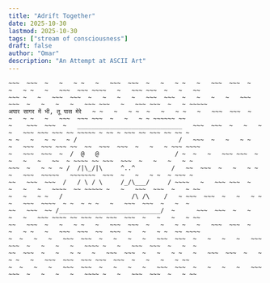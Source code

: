 ```yaml
---
title: "Adrift Together"
date: 2025-10-30
lastmod: 2025-10-30
tags: ["stream of consciousness"]
draft: false
author: "Omar"
description: "An Attempt at ASCII Art"
---
```


```~ ~~~  ~~~  ~   ~   ~   ~   ~~~  ~~~  ~   ~   ~   ~   ~~~ ~~~  ~   ~   ~   ~   ~~~ ~~~~ ~~
~~~  ~~~  ~   ~   ~ ~   ~   ~~~  ~~~  ~   ~   ~ ~   ~   ~~~  ~~~  ~   ~   ~ ~   ~   ~~~  ~~~ ~~~~   ~   ~~~ ~~~  ~   ~   ~~
~~~ ~   ~   ~~~  ~~~  ~   ~   ~   ~   ~~~  ~~~  ~   ~   ~   ~   ~~~ ~~~  ~   ~   ~   ~   ~~~ ~~~   ~   ~~~ ~~~  ~   ~ ~~~~~
अपार सागर में भी, तू पास मेरे   ~ ~   ~   ~ ~  ~   ~   ~ ~   ~   ~~~  ~~~  ~   ~   ~ ~   ~   ~~~  ~~~ ~~~  ~   ~   ~ ~ ~~~~~~ ~~
~    ~~~  ~~~  ~   _____________________________   ~~~  ~~~  ~   ~   ~   ~   ~~~ ~~~ ~~~ ~~ ~~~~~ ~ ~~ ~ ~~~ ~~ ~~~ ~~ ~~ ~
~ ~   ~   ~ ~   ~ /                            /   ~~~  ~   ~   ~ ~   ~   ~~~  ~~~ ~~~ ~~  ~~  ~~~  ~~~  ~   ~   ~ ~~~ ~~~~
~   ~~~  ~~~  ~  /  @   @                     / ~  ~   ~   ~~~ ~~~  ~   ~   ~   ~   ~~  ~ ~~~~ ~~ ~~~  ~~~  ~   ~   ~   ~ ~
~~~  ~   ~ ~  ~ /  /|\_/|\     ^..^          /   ~~  ~~~  ~   ~   ~ ~   ~   ~~~  ~~~~~   ~~~~~~~  ~~~  ~   ~   ~ ~  ~ ~~~ ~
~~   ~~~  ~~~  /   / \ / \     /_/\___/     / ~~~~   ~   ~~~ ~~~  ~   ~   ~   ~   ~~~~  ~~ ~~~~~ ~   ~   ~~~  ~~~  ~   ~ ~~
~   ~   ~ ~   /                   /\ /\    /   ~ ~~~  ~~~  ~   ~   ~ ~   ~   ~~~  ~~~~  ~ ~  ~ ~ ~   ~   ~~~  ~~~  ~   ~  ~
~~   ~~~  ~~ /____________________________/  ~      ~~~  ~~~  ~   ~   ~   ~   ~~~ ~~~~ ~~ ~~~ ~~ ~~~  ~~~  ~   ~   ~   ~ ~~
~~   ~~~  ~   ~   ~ ~   ~   ~~~  ~~~  ~   ~   ~ ~   ~   ~~~  ~~~  ~   ~   ~ ~   ~   ~~~  ~~~  ~~  ~~~  ~   ~   ~ ~  ~~ ~~~~
~  ~   ~   ~   ~~~  ~~~  ~   ~   ~   ~   ~~~  ~~~  ~   ~   ~   ~   ~~~ ~~~  ~   ~   ~   ~   ~~~~ ~   ~   ~~~  ~~~  ~   ~  ~
~~  ~~~  ~   ~   ~ ~   ~   ~~~  ~~~  ~   ~   ~ ~   ~   ~~~  ~~~  ~   ~   ~ ~   ~   ~~~  ~~~  ~~~ ~~~  ~~~  ~   ~   ~   ~ ~~
~  ~   ~   ~   ~~~  ~~~  ~   ~   ~   ~   ~~~  ~~~  ~   ~   ~   ~   ~~~ ~~~  ~   ~   ~   ~   ~~~~ ~   ~   ~~~  ~~~  ~   ~ ~~

```
